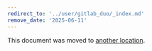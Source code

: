 ```yaml
---
redirect_to: '../user/gitlab_duo/_index.md'
remove_date: '2025-06-11'
---
```


<!-- markdownlint-disable -->

This document was moved to [another location](gitlab_duo/_index.md).

<!-- This redirect file can be deleted after <2025-06-11>. -->
<!-- Redirects that point to other docs in the same project expire in three months. -->
<!-- Redirects that point to docs in a different project or site (for example, link is not relative and starts with `https:`) expire in one year. -->
<!-- Before deletion, see: https://docs.gitlab.com/ee/development/documentation/redirects.html -->
